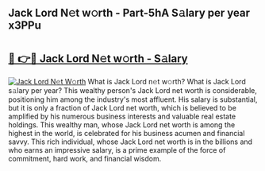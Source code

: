 ## Jack Lord N𝚎t w𝚘rth - Part-5hA S𝚊lary per year x3PPu

# <h2><a href="http://gc0q4k.nevu.top/?p=Jack+Lord">🔗 👉🔴 Jack Lord N𝚎t w𝚘rth - S𝚊lary</a></h2>

[![Jack Lord N𝚎t W𝚘rth](https://i.imgur.com/Oavwk0R.jpeg)](http://gc0q4k.nevu.top/?p=Jack+Lord)
What is Jack Lord n𝚎t w𝚘rth? What is Jack Lord s𝚊lary per year?
This wealthy person's Jack Lord net worth is considerable, positioning him among the industry's most affluent. His salary is substantial, but it is only a fraction of Jack Lord net worth, which is believed to be amplified by his numerous business interests and valuable real estate holdings. This wealthy man, whose Jack Lord net worth is among the highest in the world, is celebrated for his business acumen and financial savvy. This rich individual, whose Jack Lord net worth is in the billions and who earns an impressive salary, is a prime example of the force of commitment, hard work, and financial wisdom.
